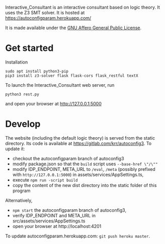 Interactive_Consultant is an interactive consultant based on logic theory. It uses the Z3 SMT solver.  It is hosted at https://autoconfigparam.herokuapp.com/

It is made available under the [GNU Affero General Public License](https://www.gnu.org/licenses/agpl-3.0.en.html).

# Get started

Installation
~~~~
sudo apt install python3-pip
pip3 install z3-solver flask flask-cors flask_restful textX
~~~~

To launch the Interactive_Consultant web server, run
~~~~
python3 rest.py
~~~~
and open your browser at http://127.0.0.1:5000

# Develop

The website (including the default logic theory) is served from the static directory.  Its code is available at https://gitlab.com/krr/autoconfig3.  To update it:

* checkout the autoconfigparam branch of autoconfig3
* modify package.json so that the `build` script uses `--base-href \"/\""`
* modify IDP_ENDPOINT, META_URL to `/eval`, `/meta` (possibly prefixed with `http://127.0.0.1:5000`) in assets/services/AppSettings.ts,
* execute `npm run -script build`
* copy the content of the new dist directory into the static folder of this program

Alternatively,

* `npm start` the autoconfigparam branch of autoconfig3,
* verify IDP_ENDPOINT and META_URL in src/assets/services/AppSettings.ts
* open your browser at http://localhost:4201

To update autoconfigparam.herokuapp.com: `git push heroku master`.
